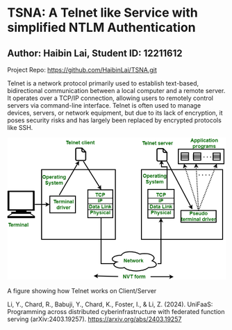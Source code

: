 # TSNA: A Telnet like Service with simplified NTLM Authentication
## Author: Haibin Lai, Student ID: 12211612

Project Repo: https://github.com/HaibinLai/TSNA.git

Telnet is a network protocol primarily used to establish text-based, bidirectional communication
 between a local computer and a remote server. It operates over a TCP/IP connection, allowing users
 to remotely control servers via command-line interface. Telnet is often used to manage devices,
 servers, or network equipment, but due to its lack of encryption, it poses security risks and has largely
 been replaced by encrypted protocols like SSH.

![img.png](png/Telnet.png)

A figure showing how Telnet works on Client/Server

Li, Y., Chard, R., Babuji, Y., Chard, K., Foster, I., & Li, Z. (2024). UniFaaS: Programming across distributed cyberinfrastructure with federated function serving (arXiv:2403.19257). https://arxiv.org/abs/2403.19257